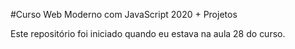 #Curso Web Moderno com JavaScript 2020 + Projetos

Este repositório foi iniciado quando eu estava na aula 28 do curso.
